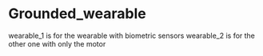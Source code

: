 # Grounded_wearable
wearable_1 is for the wearable with biometric sensors 
wearable_2 is for the other one with only the motor
